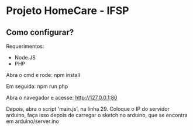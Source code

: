 # Projeto HomeCare - IFSP

## Como configurar?

Requerimentos:
- Node.JS
- PHP


Abra o cmd e rode:
    npm install

Em seguida:
    npm run php

Abra o navegador e acesse: http://127.0.0.1:80

Depois, abra o script 'main.js', na linha 29. Coloque o IP do servidor arduino, faça isso depois
de carregar o sketch no arduino, que se encontra em arduino/server.ino

